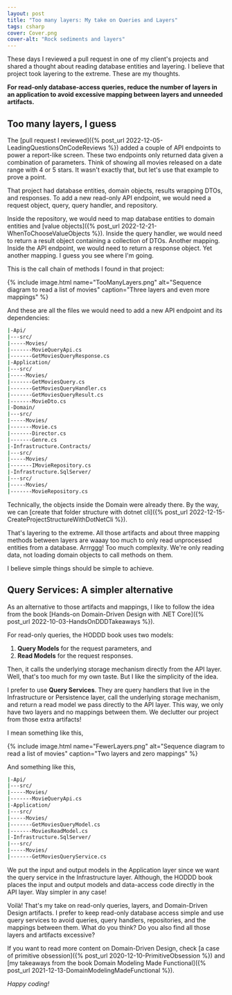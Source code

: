 ```yaml
---
layout: post
title: "Too many layers: My take on Queries and Layers"
tags: csharp
cover: Cover.png
cover-alt: "Rock sediments and layers"
---
```


These days I reviewed a pull request in one of my client's projects and shared a thought about reading database entities and layering. I believe that project took layering to the extreme. These are my thoughts.

**For read-only database-access queries, reduce the number of layers in an application to avoid excessive mapping between layers and unneeded artifacts.**

## Too many layers, I guess

The [pull request I reviewed]({% post_url 2022-12-05-LeadingQuestionsOnCodeReviews %}) added a couple of API endpoints to power a report-like screen. These two endpoints only returned data given a combination of parameters. Think of showing all movies released on a date range with 4 or 5 stars. It wasn't exactly that, but let's use that example to prove a point.

That project had database entities, domain objects, results wrapping DTOs, and responses. To add a new read-only API endpoint, we would need a request object, query, query handler, and repository.

Inside the repository, we would need to map database entities to domain entities and [value objects]({% post_url 2022-12-21-WhenToChooseValueObjects %}). Inside the query handler, we would need to return a result object containing a collection of DTOs. Another mapping. Inside the API endpoint, we would need to return a response object. Yet another mapping. I guess you see where I'm going.

This is the call chain of methods I found in that project:

{% include image.html name="TooManyLayers.png" alt="Sequence diagram to read a list of movies" caption="Three layers and even more mappings" %}

And these are all the files we would need to add a new API endpoint and its dependencies:

```bash
|-Api/
|---src/
|-----Movies/
|-------MovieQueryApi.cs
|-------GetMoviesQueryResponse.cs
|-Application/
|---src/
|-----Movies/
|-------GetMoviesQuery.cs
|-------GetMoviesQueryHandler.cs
|-------GetMoviesQueryResult.cs
|-------MovieDto.cs
|-Domain/
|---src/
|-----Movies/
|-------Movie.cs
|-------Director.cs
|-------Genre.cs
|-Infrastructure.Contracts/
|---src/
|-----Movies/
|-------IMovieRepository.cs
|-Infrastructure.SqlServer/
|---src/
|-----Movies/
|-------MovieRepository.cs
```

Technically, the objects inside the Domain were already there. By the way, we can [create that folder structure with dotnet cli]({% post_url 2022-12-15-CreateProjectStructureWithDotNetCli %}).

That's layering to the extreme. All those artifacts and about three mapping methods between layers are waaay too much to only read unprocessed entities from a database. Arrrggg! Too much complexity. We're only reading data, not loading domain objects to call methods on them.

I believe simple things should be simple to achieve.

## Query Services: A simpler alternative

As an alternative to those artifacts and mappings, I like to follow the idea from the book [Hands-on Domain-Driven Design with .NET Core]({% post_url 2022-10-03-HandsOnDDDTakeaways %}).

For read-only queries, the HODDD book uses two models:

1. **Query Models** for the request parameters, and
2. **Read Models** for the request responses.

Then, it calls the underlying storage mechanism directly from the API layer. Well, that's too much for my own taste. But I like the simplicity of the idea.

I prefer to use **Query Services**. They are query handlers that live in the Infrastructure or Persistence layer, call the underlying storage mechanism, and return a read model we pass directly to the API layer. This way, we only have two layers and no mappings between them. We declutter our project from those extra artifacts!

I mean something like this,

{% include image.html name="FewerLayers.png" alt="Sequence diagram to read a list of movies" caption="Two layers and zero mappings" %}

And something like this,

```bash
|-Api/
|---src/
|-----Movies/
|-------MovieQueryApi.cs
|-Application/
|---src/
|-----Movies/
|-------GetMoviesQueryModel.cs
|-------MoviesReadModel.cs
|-Infrastructure.SqlServer/
|---src/
|-----Movies/
|-------GetMoviesQueryService.cs
```

We put the input and output models in the Application layer since we want the query service in the Infrastructure layer. Although, the HODDD book places the input and output models and data-access code directly in the API layer. Way simpler in any case!

Voilà! That's my take on read-only queries, layers, and Domain-Driven Design artifacts. I prefer to keep read-only database access simple and use query services to avoid queries, query handlers, repositories, and the mappings between them. What do you think? Do you also find all those layers and artifacts excessive?

If you want to read more content on Domain-Driven Design, check [a case of primitive obsession]({% post_url 2020-12-10-PrimitiveObsession %}) and [my takeaways from the book Domain Modeling Made Functional]({% post_url 2021-12-13-DomainModelingMadeFunctional %}).

_Happy coding!_
